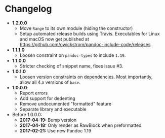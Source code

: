 # Changelog

* **1.2.0.0**
  - Move `Range` to its own module (hiding the constructor)
  - Setup automated release builds using Travis. Executables for Linux
    and macOS now get published at
    https://github.com/owickstrom/pandoc-include-code/releases.
* **1.1.1.0**
  - Loosen constraint on `pandoc-types` to include `1.19`.
* **1.1.0.0**
  - Stricter checking of snippet name, fixes issue #3.
* **1.0.1.0**
  - Loosen version constraints on dependencies. Most importantly, allow all 4.x
    versions of `base`.
* **1.0.0.0**:
  - Report errors
  - Add support for dedenting
  - Remove undocumented "formatted" feature
  - Separate library and executable
* Before 1.0.0.0:
  - **2017-04-19:** Bump version
  - **2017-04-18:** Only render as RawBlock when preformatted
  - **2017-02-21:** Use new Pandoc 1.19
